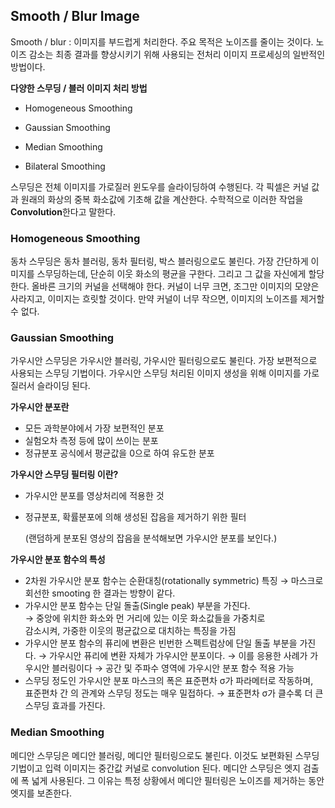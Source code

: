 ## Smooth / Blur Image

Smooth / blur : 이미지를 부드럽게 처리한다. 주요 목적은 노이즈를 줄이는 것이다. 노이즈 감소는 최종 결과를 향상시키기 위해 사용되는 전처리 이미지 프로세싱의 일반적인 방법이다. 

**다양한 스무딩 / 블러 이미지 처리 방법**

* Homogeneous Smoothing

* Gaussian Smoothing

* Median Smoothing

* Bilateral Smoothing



스무딩은 전체 이미지를 가로질러 윈도우를 슬라이딩하여 수행된다. 각 픽셀은 커널 값과 원래의 화상의 중복 화소값에 기초해 값을 계산한다. 수학적으로 이러한 작업을 **Convolution**한다고 말한다.

### Homogeneous Smoothing

동차 스무딩은 동차 블러링, 동차 필터링, 박스 블러링으로도 불린다. 가장 간단하게 이미지를 스무딩하는데, 단순히 이웃 화소의 평균을 구한다. 그리고 그 값을 자신에게 할당한다. 올바른 크기의 커널을 선택해야 한다. 커널이 너무 크면, 조그만 이미지의 모양은 사라지고, 이미지는 흐릿할 것이다. 만약 커널이 너무 작으면, 이미지의 노이즈를 제거할 수 없다.

### Gaussian Smoothing

가우시안 스무딩은 가우시안 블러링, 가우시안 필터링으로도 불린다. 가장 보편적으로 사용되는 스무딩 기법이다. 가우시안 스무딩 처리된 이미지 생성을 위해 이미지를 가로질러서 슬라이딩 된다.

**가우시안 분포란**

- 모든 과학분야에서 가장 보편적인 분포
- 실험오차 측정 등에 많이 쓰이는 분포
- 정규분포 공식에서 평균값을 0으로 하여 유도한 분포

 

**가우시안 스무딩 필터링 이란?**

* 가우시안 분포를 영상처리에 적용한 것

* 정규분포, 확률분포에 의해 생성된 잡음을 제거하기 위한 필터

  (랜덤하게 분포된 영상의 잡음을 분석해보면 가우시안 분포를 보인다.)

 

**가우시안 분포 함수의 특성**

* 2차원 가우시안 분포 함수는 순환대칭(rotationally symmetric) 특징
             → 마스크로 회선한 smooting 한 결과는 방향이 같다.
* 가우시안 분포 함수는 단일 돌출(Single peak) 부분을 가진다.           
             →  중앙에 위치한 화소와 먼 거리에 있는 이웃 화소값들을 가중치로   
                   감소시켜, 가중한 이웃의 평균값으로 대치하는 특징을 가짐
* 가우시안 분포 함수의 퓨리에 변환은 빈번한 스펙트럼상에 단일 돌출 부분을 가진다.
             → 가우시안 퓨리에 변환 자체가 가우시안 분포이다.
             → 이를 응용한 사례가 가우시안 블러링이다
             → 공간 및 주파수 영역에 가우시안 분포 함수 적용 가능
* 스무딩 정도인 가우시안 분포 마스크의 폭은 표준편차 σ가 파라메터로 작동하며,   
  표준편차 간 의 관계와 스무딩 정도는 매우 밀접하다.
             → 표준편차 σ가 클수록 더 큰 스무딩 효과를 가진다.



### Median Smoothing

메디안 스무딩은 메디안 블러링, 메디안 필터링으로도 불린다. 이것도 보편화된 스무딩 기법이고 입력 이미지는 중간값 커널로 convolution 된다. 메디안 스무딩은 엣지 검출에 폭 넓게 사용된다. 그 이유는 특정 상황에서 메디안 필터링은 노이즈를 제거하는 동안 엣지를 보존한다.